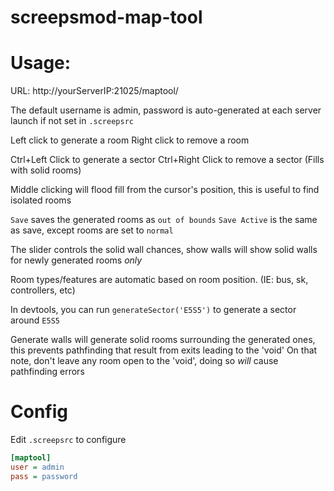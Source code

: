# screepsmod-map-tool

# Usage: 

URL: http://yourServerIP:21025/maptool/ 

The default username is admin,
password is auto-generated at each server launch if not set in `.screepsrc`

Left click to generate a room
Right click to remove a room

Ctrl+Left Click to generate a sector
Ctrl+Right Click to remove a sector (Fills with solid rooms)

Middle clicking will flood fill from the cursor's position, 
this is useful to find isolated rooms

`Save` saves the generated rooms as `out of bounds`
`Save Active` is the same as save, except rooms are set to `normal`

The slider controls the solid wall chances, show walls will show solid walls for 
newly generated rooms _only_

Room types/features are automatic based on room position. (IE: bus, sk, controllers, etc)

In devtools, you can run `generateSector('E5S5')` to generate a sector around `E5S5`

Generate walls will generate solid rooms surrounding the generated ones, this prevents pathfinding that result from exits leading to the 'void'
On that note, don't leave any room open to the 'void', doing so _will_ cause pathfinding errors

# Config

Edit `.screepsrc` to configure

```ini
[maptool]
user = admin
pass = password
```
